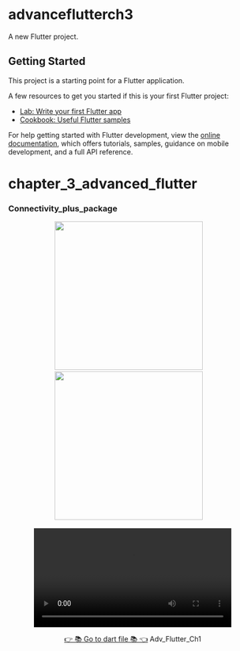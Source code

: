 # advanceflutterch3

A new Flutter project.

## Getting Started

This project is a starting point for a Flutter application.

A few resources to get you started if this is your first Flutter project:

- [Lab: Write your first Flutter app](https://docs.flutter.dev/get-started/codelab)
- [Cookbook: Useful Flutter samples](https://docs.flutter.dev/cookbook)

For help getting started with Flutter development, view the
[online documentation](https://docs.flutter.dev/), which offers tutorials,
samples, guidance on mobile development, and a full API reference.


 # chapter_3_advanced_flutter
 <h3 align="start"> Connectivity_plus_package</h3>
<p align="center">
  <img src='https://github.com/Rajputniraj6983/advanceflutterch3/assets/143181391/e2c45796-92ff-4e7f-9f3c-98486a373f78' width = 300>&nbsp;&nbsp;&nbsp;&nbsp;
  <img src='https://github.com/Rajputniraj6983/advanceflutterch3/assets/143181391/15f96402-6972-4990-9d09-cb2c64c927bf' width = 300>&nbsp;&nbsp;&nbsp;&nbsp;
 
 <div align="center">
    <video src="" width="400">
  </div></p>
  <div align="center">
    <a href="https://github.com/Rajputniraj6983/advanceflutterch3/tree/master/lib/Task_1/views">👉 📚 Go to dart file 📚 👈</a>
      Adv_Flutter_Ch1
  </div></p>
